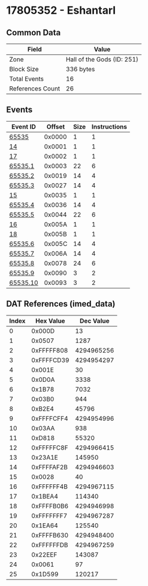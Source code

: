 # 17805352 - Eshantarl

## Common Data

| Field            | Value                      |
|------------------|----------------------------|
| Zone             | Hall of the Gods (ID: 251) |
| Block Size       | 336 bytes                  |
| Total Events     | 16                         |
| References Count | 26                         |

## Events

| Event ID                  | Offset   |   Size |   Instructions |
|---------------------------|----------|--------|----------------|
| [65535](./65535.md)       | 0x0000   |      1 |              1 |
| [14](./14.md)             | 0x0001   |      1 |              1 |
| [17](./17.md)             | 0x0002   |      1 |              1 |
| [65535.1](./65535.1.md)   | 0x0003   |     22 |              6 |
| [65535.2](./65535.2.md)   | 0x0019   |     14 |              4 |
| [65535.3](./65535.3.md)   | 0x0027   |     14 |              4 |
| [15](./15.md)             | 0x0035   |      1 |              1 |
| [65535.4](./65535.4.md)   | 0x0036   |     14 |              4 |
| [65535.5](./65535.5.md)   | 0x0044   |     22 |              6 |
| [16](./16.md)             | 0x005A   |      1 |              1 |
| [18](./18.md)             | 0x005B   |      1 |              1 |
| [65535.6](./65535.6.md)   | 0x005C   |     14 |              4 |
| [65535.7](./65535.7.md)   | 0x006A   |     14 |              4 |
| [65535.8](./65535.8.md)   | 0x0078   |     24 |              6 |
| [65535.9](./65535.9.md)   | 0x0090   |      3 |              2 |
| [65535.10](./65535.10.md) | 0x0093   |      3 |              2 |

## DAT References (imed_data)

|   Index | Hex Value   |   Dec Value |
|---------|-------------|-------------|
|       0 | 0x000D      |          13 |
|       1 | 0x0507      |        1287 |
|       2 | 0xFFFFF808  |  4294965256 |
|       3 | 0xFFFFCD39  |  4294954297 |
|       4 | 0x001E      |          30 |
|       5 | 0x0D0A      |        3338 |
|       6 | 0x1B78      |        7032 |
|       7 | 0x03B0      |         944 |
|       8 | 0xB2E4      |       45796 |
|       9 | 0xFFFFCFF4  |  4294954996 |
|      10 | 0x03AA      |         938 |
|      11 | 0xD818      |       55320 |
|      12 | 0xFFFFFC8F  |  4294966415 |
|      13 | 0x23A1E     |      145950 |
|      14 | 0xFFFFAF2B  |  4294946603 |
|      15 | 0x0028      |          40 |
|      16 | 0xFFFFFF4B  |  4294967115 |
|      17 | 0x1BEA4     |      114340 |
|      18 | 0xFFFFB0B6  |  4294946998 |
|      19 | 0xFFFFFFF7  |  4294967287 |
|      20 | 0x1EA64     |      125540 |
|      21 | 0xFFFFB630  |  4294948400 |
|      22 | 0xFFFFFFDB  |  4294967259 |
|      23 | 0x22EEF     |      143087 |
|      24 | 0x0061      |          97 |
|      25 | 0x1D599     |      120217 |
